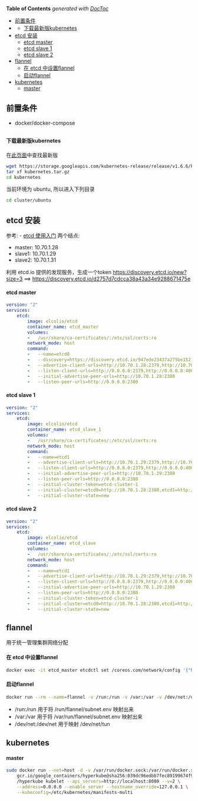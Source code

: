 <!-- START doctoc generated TOC please keep comment here to allow auto update -->
<!-- DON'T EDIT THIS SECTION, INSTEAD RE-RUN doctoc TO UPDATE -->
**Table of Contents**  *generated with [DocToc](https://github.com/thlorenz/doctoc)*

- [前置条件](#%E5%89%8D%E7%BD%AE%E6%9D%A1%E4%BB%B6)
- [](#)
    - [下载最新版kubernetes](#%E4%B8%8B%E8%BD%BD%E6%9C%80%E6%96%B0%E7%89%88kubernetes)
- [etcd 安装](#etcd-%E5%AE%89%E8%A3%85)
    - [etcd master](#etcd-master)
    - [etcd slave 1](#etcd-slave-1)
    - [etcd slave 2](#etcd-slave-2)
- [flannel](#flannel)
    - [在 etcd 中设置flannel](#%E5%9C%A8-etcd-%E4%B8%AD%E8%AE%BE%E7%BD%AEflannel)
    - [启动flannel](#%E5%90%AF%E5%8A%A8flannel)
- [kubernetes](#kubernetes)
    - [master](#master)

<!-- END doctoc generated TOC please keep comment here to allow auto update -->

## 前置条件
* docker/docker-compose

## 
#### 下载最新版kubernetes
在[此页面](https://github.com/kubernetes/kubernetes/releases)中查找最新版
```sh
wget https://storage.googleapis.com/kubernetes-release/release/v1.6.6/kubernetes.tar.gz
tar xf kubernetes.tar.gz
cd kubernetes
```

当前环境为 ubuntu, 所以进入下列目录
```sh
cd cluster/ubuntu
```

## etcd 安装
参考:
    - [etcd 使用入门](http://cizixs.com/2016/08/02/intro-to-etcd)
两个结点:
- master: 10.70.1.28
- slave1: 10.70.1.29
- slave2: 10.70.1.31

利用 etcd.io 提供的发现服务，生成一个token
https://discovery.etcd.io/new?size=3 ==> https://discovery.etcd.io/d2757d7cdcca38a43a34e9288671475e

#### etcd master
```yaml
version: "2"
services:
    etcd:
        image: elcolio/etcd
        container_name: etcd_master
        volumes:
        -   /usr/share/ca-certificates/:/etc/ssl/certs:ro
        network_mode: host
        command:
        -   --name=etcd0
        -   --discovery=https://discovery.etcd.io/947ede23437a275be1521fe46764c9e1
        -   --advertise-client-urls=http://10.70.1.28:2379,http://10.70.1.28:4001
        -   --listen-client-urls=http://0.0.0.0:2379,http://0.0.0.0:4001
        -   --initial-advertise-peer-urls=http://10.70.1.28:2380
        -   --listen-peer-urls=http://0.0.0.0:2380
```

#### etcd slave 1
```yaml
version: "2"
services:
    etcd:
        image: elcolio/etcd
        container_name: etcd_slave_1
        volumes:
        -   /usr/share/ca-certificates/:/etc/ssl/certs:ro
        network_mode: host
        command:
        -   --name=etcd1
        -   --advertise-client-urls=http://10.70.1.29:2379,http://10.70.1.29:4001
        -   --listen-client-urls=http://0.0.0.0:2379,http://0.0.0.0:4001
        -   --initial-advertise-peer-urls=http://10.70.1.29:2380
        -   --listen-peer-urls=http://0.0.0.0:2380
        -   --initial-cluster-token=etcd-cluster-1
        -   --initial-cluster=etcd0=http://10.70.1.28:2380,etcd1=http://10.70.1.29:2380
        -   --initial-cluster-state=new
```
#### etcd slave 2
```yaml
version: "2"
services:
    etcd:
        image: elcolio/etcd
        container_name: etcd_slave
        volumes:
        -   /usr/share/ca-certificates/:/etc/ssl/certs:ro
        network_mode: host
        command:
        -   --name=etcd1
        -   --advertise-client-urls=http://10.70.1.29:2379,http://10.70.1.29:4001
        -   --listen-client-urls=http://0.0.0.0:2379,http://0.0.0.0:4001
        -   --initial-advertise-peer-urls=http://10.70.1.29:2380
        -   --listen-peer-urls=http://0.0.0.0:2380
        -   --initial-cluster-token=etcd-cluster-1
        -   --initial-cluster=etcd0=http://10.70.1.28:2380,etcd1=http://10.70.1.29:2380
        -   --initial-cluster-state=new
```


## flannel
用于统一管理集群网络分配
#### 在 etcd 中设置flannel
```sh
docker exec -it etcd_master etcdctl set /coreos.com/network/config '{"Network":"10.1.0.0/16"}'
```

#### 启动flannel
```sh
docker run --rm --name=flannel -v /run:/run -v /var:/var -v /dev/net:/dev/net -it --privileged --net=host -d quay.io/coreos/flannel:v0.7.1
```
* /run:/run 用于将 /run/flannel/subnet.env 映射出来
* /var:/var 用于将 /var/run/flannel/subnet.env 映射出来
* /dev/net:/dev/net 用于映射 /dev/net/tun

## kubernetes

#### master
```sh
sudo docker run --net=host -d -v /var/run/docker.sock:/var/run/docker.sock \
    gcr.io/google_containers/hyperkube@sha256:039dc96edbb7fec89199674f9605f3969cdfea043e6d3518eb5873916d90a101 \
    /hyperkube kubelet --api_servers=http://localhost:8080 --v=2 \
    --address=0.0.0.0 --enable_server --hostname_override=127.0.0.1 \
    --kubeconfig=/etc/kubernetes/manifests-multi
```
```sh

```
